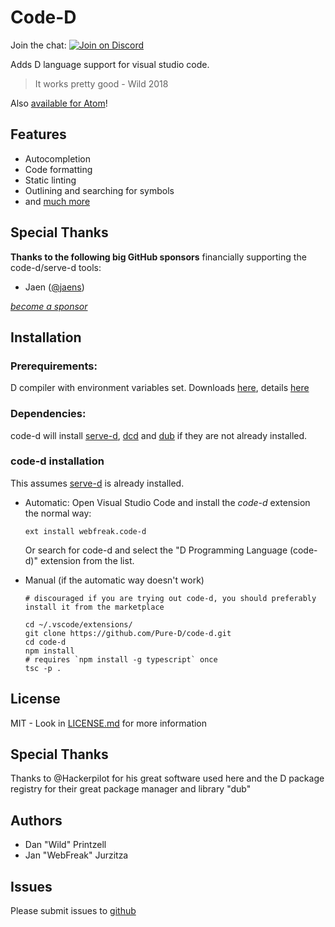 # Code-D

Join the chat: [![Join on Discord](https://discordapp.com/api/guilds/242094594181955585/widget.png?style=shield)](https://discord.gg/Bstj9bx)

Adds D language support for visual studio code.

> It works pretty good - Wild 2018

Also [available for Atom](https://github.com/Pure-D/atomize-d)!

## Features

* Autocompletion
* Code formatting
* Static linting
* Outlining and searching for symbols
* and [much more](https://github.com/Pure-D/code-d/wiki)

## Special Thanks

**Thanks to the following big GitHub sponsors** financially supporting the code-d/serve-d tools:

* Jaen ([@jaens](https://github.com/jaens))

_[become a sponsor](https://github.com/sponsors/WebFreak001)_

## Installation

### Prerequirements:
D compiler with environment variables set. Downloads [here](https://dlang.org/download.html), details [here](https://wiki.dlang.org/Compilers)

### Dependencies:

code-d will install [serve-d](https://github.com/Pure-D/serve-d),
[dcd](https://github.com/dlang-community/DCD) and [dub](https://code.dlang.org/download)
if they are not already installed.

### code-d installation

This assumes [serve-d](https://github.com/Pure-D/serve-d) is already installed.

* Automatic:
  Open Visual Studio Code and install the _code-d_ extension the normal way:

  ```
  ext install webfreak.code-d
  ```

  Or search for code-d and select the "D Programming Language (code-d)" extension from the list.

* Manual (if the automatic way doesn't work)

    ```
    # discouraged if you are trying out code-d, you should preferably install it from the marketplace

    cd ~/.vscode/extensions/
    git clone https://github.com/Pure-D/code-d.git
    cd code-d
    npm install
    # requires `npm install -g typescript` once
    tsc -p .
    ```

## License

MIT - Look in [LICENSE.md](LICENSE.md) for more information

## Special Thanks

Thanks to @Hackerpilot for his great software used here and the D package registry
for their great package manager and library "dub"

## Authors

* Dan "Wild" Printzell
* Jan "WebFreak" Jurzitza

## Issues

Please submit issues to [github](https://github.com/Pure-D/code-d)
